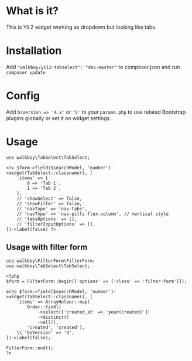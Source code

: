 # What is it?
This is Yii 2 widget working as dropdown but looking like tabs.

# Installation
Add `"walkboy/yii2-tabselect": "dev-master"` to composer.json and run `composer update`

# Config
Add `bsVersion => '4.x'` or `'5'` to your `params.php` to use related Bootstrap plugins globally or set it on widget settings.

# Usage
```
use walkboy\TabSelect\TabSelect;

<?= $form->field($searchModel, 'number')->widget(TabSelect::classname(), [
    'items' => [
    	0 => 'Tab 1', 
    	1 => 'Tab 2',
    ],
    // 'showSelect' => false,
    // 'showFilter' => false,
    // 'navType' => 'nav-tabs',
    // 'navType' => 'nav-pills flex-column', // vertical style
    // 'tabsOptions' => [],
    // 'filterInputOptions' => [],
])->label(false) ?>
```

## Usage with filter form
```
use walkboy\FilterForm\FilterForm;
use walkboy\TabSelect\TabSelect;

<?php
$form = FilterForm::begin(['options' => ['class' => 'filter-form']]);

echo $form->field($searchModel, 'number')->widget(TabSelect::classname(), [
    'items' => ArrayHelper::map(
		Order::find()
			->select(['created_at' => 'year(created)'])
			->distinct()
		    ->all(), 
		'created', 'created'),
	\\ 'bsVersion' => '4',
])->label(false);

FilterForm::end();
?>
```
